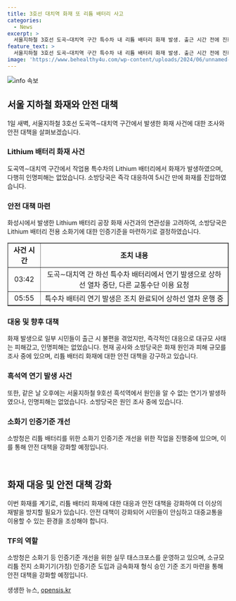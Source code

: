 ```yaml
---
title: 3호선 대치역 화재 또 리튬 배터리 사고
categories:
  - News
excerpt: >
  서울지하철 3호선 도곡∼대치역 구간 특수차 내 리튬 배터리 화재 발생. 출근 시간 전에 진화로 인명피해 없어. 전용 소화기 인증기준 마련 착수. 오후 4시42분 흑석역 원인불명 연기 발생, 소방당국 조사 중. TF는 리튬 전지 소화기 인증기준 도입으로 전문성 강화한다. (총 149자)
feature_text: >
  서울지하철 3호선 도곡∼대치역 구간 특수차 내 리튬 배터리 화재 발생. 출근 시간 전에 진화로 인명피해 없어. 전용 소화기 인증기준 마련 착수. 오후 4시42분 흑석역 원인불명 연기 발생, 소방당국 조사 중. TF는 리튬 전지 소화기 인증기준 도입으로 전문성 강화한다. (총 149자)
image: 'https://www.behealthy4u.com/wp-content/uploads/2024/06/unnamed-file.png'
---
```


<p><img src="https://www.behealthy4u.com/wp-content/uploads/2024/06/unnamed-file.png" alt="info 속보" /></p>

<h2 data-ke-size="size26">서울 지하철 화재와 안전 대책</h2>

<p data-ke-size="size16">1일 새벽, 서울지하철 3호선 도곡역∼대치역 구간에서 발생한 화재 사건에 대한 조사와 안전 대책을 살펴보겠습니다.</p>

<h3>Lithium 배터리 화재 사건</h3>

<p data-ke-size="size16">도곡역∼대치역 구간에서 작업용 특수차의 Lithium 배터리에서 화재가 발생하였으며, 다행히 인명피해는 없었습니다. 소방당국은 즉각 대응하여 5시간 만에 화재를 진압하였습니다.</p>

<h3>안전 대책 마련</h3>

<p data-ke-size="size16">화성시에서 발생한 Lithium 배터리 공장 화재 사건과의 연관성을 고려하여, 소방당국은 Lithium 배터리 전용 소화기에 대한 인증기준을 마련하기로 결정하였습니다.</p>

<table style="width: 100%;" border="1">
<tbody>
<tr>
<td style="text-align: center; height: 17px;"><b>사건 시간</b></td>
<td style="text-align: center; height: 17px;"><b>조치 내용</b></td>
</tr>
<tr>
<td style="text-align: center; height: 17px;">03:42</td>
<td style="text-align: center; height: 17px;">도곡∼대치역 간 하선 특수차 배터리에서 연기 발생으로 상하선 열차 중단, 다른 교통수단 이용 요청</td>
</tr>
<tr>
<td style="text-align: center; height: 17px;">05:55</td>
<td style="text-align: center; height: 17px;">특수차 배터리 연기 발생은 조치 완료되어 상하선 열차 운행 중</td>
</tr>
</tbody>
</table>

<h3>대응 및 향후 대책</h3>

<p data-ke-size="size16">화재 발생으로 일부 시민들이 출근 시 불편을 겪었지만, 즉각적인 대응으로 대규모 사태는 피해갔고, 인명피해는 없었습니다. 현재 공사와 소방당국은 화재 원인과 피해 규모를 조사 중에 있으며, 리튬 배터리 화재에 대한 안전 대책을 강구하고 있습니다.</p>

<h3>흑석역 연기 발생 사건</h3>

<p data-ke-size="size16">또한, 같은 날 오후에는 서울지하철 9호선 흑석역에서 원인을 알 수 없는 연기가 발생하였으나, 인명피해는 없었습니다. 소방당국은 원인 조사 중에 있습니다.</p>

<h3>소화기 인증기준 개선</h3>

<p data-ke-size="size16">소방청은 리튬 배터리를 위한 소화기 인증기준 개선을 위한 작업을 진행중에 있으며, 이를 통해 안전 대책을 강화할 예정입니다.</p>

<p data-ke-size="size16">&nbsp;</p>

<h2 data-ke-size="size26">화재 대응 및 안전 대책 강화</h2>

<p data-ke-size="size16">이번 화재를 계기로, 리튬 배터리 화재에 대한 대응과 안전 대책을 강화하여 더 이상의 재발을 방지할 필요가 있습니다. 안전 대책이 강화되어 시민들이 안심하고 대중교통을 이용할 수 있는 환경을 조성해야 합니다.</p>

<h3>TF의 역할</h3>

<p data-ke-size="size16">소방청은 소화기 등 인증기준 개선을 위한 실무 태스크포스를 운영하고 있으며, 소규모 리튬 전지 소화기기(가칭) 인증기준 도입과 금속화재 형식 승인 기준 조기 마련을 통해 안전 대책을 강화할 예정입니다.</p>
생생한 뉴스, <a href="https://opensis.kr" rel="dofollow">opensis.kr</a>


